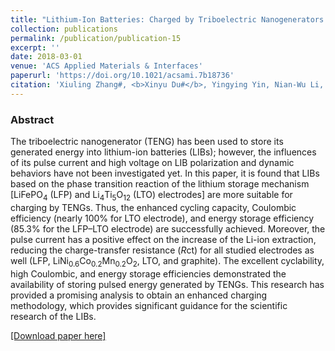 ```yaml
---
title: "Lithium-Ion Batteries: Charged by Triboelectric Nanogenerators with Pulsed Output Based on the Enhanced Cycling Stability"
collection: publications
permalink: /publication/publication-15
excerpt: ''
date: 2018-03-01
venue: 'ACS Applied Materials & Interfaces'
paperurl: 'https://doi.org/10.1021/acsami.7b18736'
citation: 'Xiuling Zhang#, <b>Xinyu Du#</b>, Yingying Yin, Nian-Wu Li, Wei Fan, Ran Cao, Weihua Xu, Chi Zhang, Congju Li, "Lithium-Ion Batteries: Charged by Triboelectric Nanogenerators with Pulsed Output Based on the Enhanced Cycling Stability", <b><i>ACS Appl. Mater. Interfaces</i></b> (2018)'
---
```

### Abstract

The triboelectric nanogenerator (TENG) has been used to store its generated energy into lithium-ion batteries (LIBs); however, the influences of its pulse current and high voltage on LIB polarization and dynamic behaviors have not been investigated yet. In this paper, it is found that LIBs based on the phase transition reaction of the lithium storage mechanism [LiFePO<sub>4</sub> (LFP) and Li<sub>4</sub>Ti<sub>5</sub>O<sub>12</sub> (LTO) electrodes] are more suitable for charging by TENGs. Thus, the enhanced cycling capacity, Coulombic efficiency (nearly 100% for LTO electrode), and energy storage efficiency (85.3% for the LFP–LTO electrode) are successfully achieved. Moreover, the pulse current has a positive effect on the increase of the Li-ion extraction, reducing the charge-transfer resistance (*R*ct) for all studied electrodes as well (LFP, LiNi<sub>0.6</sub>Co<sub>0.2</sub>Mn<sub>0.2</sub>O<sub>2</sub>, LTO, and graphite). The excellent cyclability, high Coulombic, and energy storage efficiencies demonstrated the availability of storing pulsed energy generated by TENGs. This research has provided a promising analysis to obtain an enhanced charging methodology, which provides significant guidance for the scientific research of the LIBs.

[[Download paper here]](https://doi.org/10.1021/acsami.7b18736)